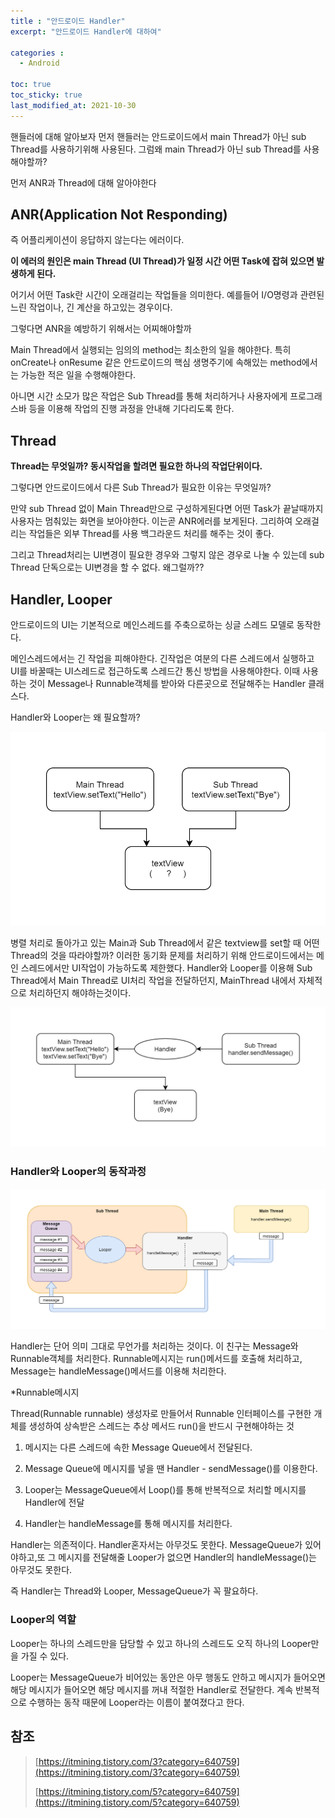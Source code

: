 ```yaml
---
title : "안드로이드 Handler"
excerpt: "안드로이드 Handler에 대하여"

categories :
  - Android

toc: true
toc_sticky: true
last_modified_at: 2021-10-30 
---
```




핸들러에 대해 알아보자 먼저 핸들러는 안드로이드에서 main Thread가 아닌 sub Thread를 사용하기위해 사용된다. 그럼왜 main Thread가 아닌 sub Thread를 사용해야할까?

먼저 ANR과 Thread에 대해 알아야한다

## ANR(Application Not Responding)

즉 어플리케이션이 응답하지 않는다는 에러이다.

**이 에러의 원인은 main Thread (UI Thread)가 일정 시간 어떤 Task에 잡혀 있으면 발생하게 된다.**

어기서 어떤 Task란 시간이 오래걸리는 작업들을 의미한다. 예를들어 I/O명령과 관련된 느린 작업이나, 긴 계산을 하고있는 경우이다.

그렇다면 ANR을 예방하기 위해서는 어찌해야할까

Main Thread에서 실행되는 임의의 method는 최소한의 일을 해야한다. 특히 onCreate나 onResume 같은 안드로이드의 핵심 생명주기에 속해있는 method에서는 가능한 적은 일을 수행해야한다.

아니면 시간 소모가 많은 작업은 Sub Thread를 통해 처리하거나 사용자에게 프로그래스바 등을 이용해 작업의 진행 과정을 안내해 기다리도록 한다.

## Thread

**Thread는 무엇일까? 동시작업을 할려면 필요한 하나의 작업단위이다.**

그렇다면 안드로이드에서 다른 Sub Thread가 필요한 이유는 무엇일까?

만약 sub Thread 없이 Main Thread만으로 구성하게된다면 어떤 Task가 끝날때까지 사용자는 멈춰있는 화면을 보아야한다. 이는곧 ANR에러를 보게된다. 그리하여 오래걸리는 작업들은 외부 Thread를 사용 백그라운드 처리를 해주는 것이 좋다.

그리고 Thread처리는 UI변경이 필요한 경우와 그렇지 않은 경우로 나눌 수 있는데 sub Thread 단독으로는 UI변경을 할 수 없다. 왜그럴까??

## Handler, Looper

안드로이드의 UI는 기본적으로 메인스레드를 주축으로하는 싱글 스레드 모델로 동작한다.

메인스레드에서는 긴 작업을 피해야한다. 긴작업은 여분의 다른 스레드에서 실행하고 UI를 바꿀때는 UI스레드로 접근하도록 스레드간 통신 방법을 사용해야한다. 이때 사용하는 것이 Message나 Runnable객체를 받아와 다른곳으로 전달해주는 Handler 클래스다.

Handler와 Looper는 왜 필요할까?

![Thread.png](/assets/images/Thread.png?raw=true)

병렬 처리로 돌아가고 있는 Main과 Sub Thread에서 같은 textview를 set할 때 어떤 Thread의 것을 따라야할까? 이러한 동기화 문제를 처리하기 위해 안드로이드에서는 메인 스레드에서만 UI작업이 가능하도록 제한했다. Handler와 Looper를 이용해 Sub Thread에서 Main Thread로 UI처리 작업을 전달하던지, MainThread 내에서 자체적으로 처리하던지 해야하는것이다.

![Thread2.png](/assets/images/Thread2.png?raw=true)

### Handler와 Looper의 동작과정

![Thread3.png](/assets/images/Thread3.png?raw=true)

Handler는 단어 의미 그대로 무언가를 처리하는 것이다. 이 친구는 Message와 Runnable객체를 처리한다. Runnable메시지는 run()메서드를 호출해 처리하고, Message는 handleMessage()메서드를 이용해 처리한다.

*Runnable메시지

Thread(Runnable runnable) 생성자로 만들어서 Runnable 인터페이스를 구현한 개체를 생성하여 상속받은 스레드는 추상 메서드 run()을 반드시 구현해야하는 것

1. 메시지는 다른 스레드에 속한 Message Queue에서 전달된다.
2. Message Queue에 메시지를 넣을 땐 Handler - sendMessage()를 이용한다.
3. Looper는 MessageQueue에서 Loop()를 통해 반복적으로 처리할 메시지를 Handler에 전달

4. Handler는 handleMessage를 통해 메시지를 처리한다.

Handler는 의존적이다. Handler혼자서는 아무것도 못한다. MessageQueue가 있어야하고,또 그 메시지를 전달해줄 Looper가 없으면 Handler의 handleMessage()는 아무것도 못한다.

즉 Handler는 Thread와 Looper, MessageQueue가 꼭 팔요하다.

### Looper의 역할

Looper는 하나의 스레드만을 담당할 수 있고 하나의 스레드도 오직 하나의 Looper만을 가질 수 있다.

Looper는 MessageQueue가 비어있는 동안은 아무 행동도 안하고 메시지가 들어오면 해당 메시지가 들어오면 해당 메시지를 꺼내 적절한 Handler로 전달한다. 계속 반복적으로 수행하는 동작 때문에 Looper라는 이름이 붙여졌다고 한다.

## 참조

> [https://itmining.tistory.com/3?category=640759](https://itmining.tistory.com/3?category=640759)
>
> [https://itmining.tistory.com/5?category=640759](https://itmining.tistory.com/5?category=640759)
>